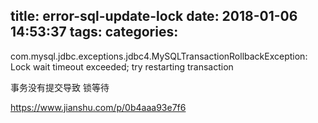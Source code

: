 title: error-sql-update-lock
date: 2018-01-06 14:53:37
tags:
categories:
---
com.mysql.jdbc.exceptions.jdbc4.MySQLTransactionRollbackException: Lock wait timeout exceeded; try restarting transaction

事务没有提交导致 锁等待


https://www.jianshu.com/p/0b4aaa93e7f6